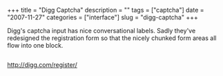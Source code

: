 +++
title = "Digg Captcha"
description = ""
tags = ["captcha"]
date = "2007-11-27"
categories = ["interface"]
slug = "digg-captcha"
+++


<p>Digg's captcha input has nice conversational labels. Sadly they've redesigned the registration form so that the nicely chunked form areas all flow into one block.</p>
<div id="screens-full" class="clear"><div class="fullimg clear"><a href="/media/interface/digg-captcha-1.png" class="group" rel="group" title="1. "><img src="/media/interface/digg-captcha-1.png" alt="" class="img-responsive"></a></div></div>        
<p><a href="http://digg.com/register/">http://digg.com/register/</a></p>

